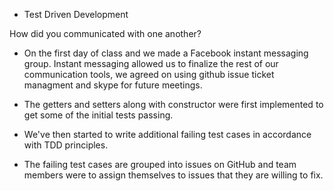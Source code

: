 - Test Driven Development

How did you communicated with one another?
* On the first day of class and we made a Facebook instant messaging group. Instant messaging allowed us to finalize the rest of our communication tools, we agreed on using github issue ticket managment and skype for future meetings.


- The getters and setters along with constructor were first implemented
to get some of the initial tests passing.

- We've then started to write additional failing test cases in accordance
with TDD principles.

- The failing test cases are grouped into issues on GitHub and team
members were to assign themselves to issues that they are willing to fix.
